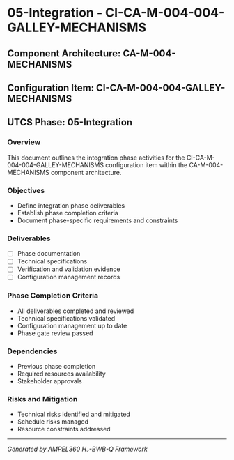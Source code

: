 # 05-Integration - CI-CA-M-004-004-GALLEY-MECHANISMS

## Component Architecture: CA-M-004-MECHANISMS
## Configuration Item: CI-CA-M-004-004-GALLEY-MECHANISMS
## UTCS Phase: 05-Integration

### Overview
This document outlines the integration phase activities for the CI-CA-M-004-004-GALLEY-MECHANISMS configuration item within the CA-M-004-MECHANISMS component architecture.

### Objectives
- Define integration phase deliverables
- Establish phase completion criteria
- Document phase-specific requirements and constraints

### Deliverables
- [ ] Phase documentation
- [ ] Technical specifications
- [ ] Verification and validation evidence
- [ ] Configuration management records

### Phase Completion Criteria
- All deliverables completed and reviewed
- Technical specifications validated
- Configuration management up to date
- Phase gate review passed

### Dependencies
- Previous phase completion
- Required resources availability
- Stakeholder approvals

### Risks and Mitigation
- Technical risks identified and mitigated
- Schedule risks managed
- Resource constraints addressed

---
*Generated by AMPEL360 H₂-BWB-Q Framework*
